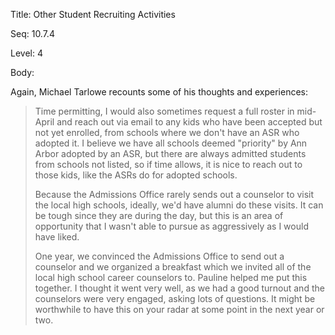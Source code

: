 Title:  Other Student Recruiting Activities

Seq:    10.7.4

Level:  4

Body:

Again, Michael Tarlowe recounts some of his thoughts and experiences:

> Time permitting, I would also sometimes request a full roster in mid-April and reach out via email to any kids who have been accepted but not yet enrolled, from schools where we don't have an ASR who adopted it. I believe we have all schools deemed "priority" by Ann Arbor adopted by an ASR, but there are always admitted students from schools not listed, so if time allows, it is nice to reach out to those kids, like the ASRs do for adopted schools. 
>
> Because the Admissions Office rarely sends out a counselor to visit the local high schools, ideally, we'd have alumni do these visits. It can be tough since they are during the day, but this is an area of opportunity that I wasn't able to pursue as aggressively as I would have liked.
>
> One year, we convinced the Admissions Office to send out a counselor and we organized a breakfast which we invited all of the local high school career counselors to. Pauline helped me put this together. I thought it went very well, as we had a good turnout and the counselors were very engaged, asking lots of questions. It might be worthwhile to have this on your radar at some point in the next year or two.
